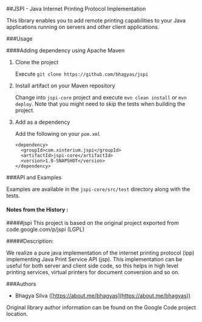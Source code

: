 ##JSPI - Java Internet Printing Protocol Implementation

This library enables you to add remote printing capabilities to your Java applications running on servers and other client applications.


###Usage

####Adding dependency using Apache Maven

1. Clone the project

	Execute `git clone https://github.com/bhagyas/jspi`

2. Install artifact on your Maven repository

	Change into `jspi-core` project and execute `mvn clean install` or `mvn deploy`. Note that you might need to skip the tests when building the project.

3. Add as a dependency

   Add the following on your `pom.xml`

	```
	<dependency>
      <groupId>com.xinterium.jspi</groupId>
      <artifactId>jspi-core</artifactId>
      <version>1.0-SNAPSHOT</version>
    </dependency>
    ```


###API and Examples

Examples are available in the `jspi-core/src/test` directory along with the tests.

#### Notes from the History : 

#####jspi
This project is based on the original project exported from code.google.com/p/jspi (LGPL)

#####Description: 

We realize a pure java implementation of the internet printing protocol (ipp) implementing Java Print Service API (jsp). This implementation can be useful for both server and client side code, so this helps in high level printing services, virtual printers for document conversion and so on.

###Authors
- Bhagya Silva ([https://about.me/bhagyas](https://about.me/bhagyas))

Original library author information can be found on the Google Code project location.
